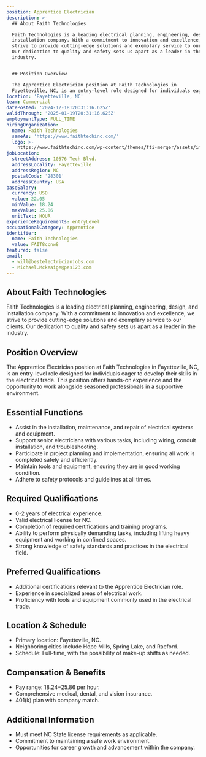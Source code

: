 ```yaml
---
position: Apprentice Electrician
description: >-
  ## About Faith Technologies

  Faith Technologies is a leading electrical planning, engineering, design, and
  installation company. With a commitment to innovation and excellence, we
  strive to provide cutting-edge solutions and exemplary service to our clients.
  Our dedication to quality and safety sets us apart as a leader in the
  industry.


  ## Position Overview

  The Apprentice Electrician position at Faith Technologies in
  Fayetteville, NC, is an entry-level role designed for individuals eager ...
location: 'Fayetteville, NC'
team: Commercial
datePosted: '2024-12-18T20:31:16.625Z'
validThrough: '2025-01-19T20:31:16.625Z'
employmentType: FULL_TIME
hiringOrganization:
  name: Faith Technologies
  sameAs: 'https://www.faithtechinc.com/'
  logo: >-
    https://www.faithtechinc.com/wp-content/themes/fti-merger/assets/images/logos/logo-fti.svg
jobLocation:
  streetAddress: 10576 Tech Blvd.
  addressLocality: Fayetteville
  addressRegion: NC
  postalCode: '28301'
  addressCountry: USA
baseSalary:
  currency: USD
  value: 22.05
  minValue: 18.24
  maxValue: 25.86
  unitText: HOUR
experienceRequirements: entryLevel
occupationalCategory: Apprentice
identifier:
  name: Faith Technologies
  value: FAIT8ccnw8
featured: false
email:
  - will@bestelectricianjobs.com
  - Michael.Mckeaige@pes123.com
---
```




## About Faith Technologies
Faith Technologies is a leading electrical planning, engineering, design, and installation company. With a commitment to innovation and excellence, we strive to provide cutting-edge solutions and exemplary service to our clients. Our dedication to quality and safety sets us apart as a leader in the industry.

## Position Overview
The Apprentice Electrician position at Faith Technologies in Fayetteville, NC, is an entry-level role designed for individuals eager to develop their skills in the electrical trade. This position offers hands-on experience and the opportunity to work alongside seasoned professionals in a supportive environment.

## Essential Functions
- Assist in the installation, maintenance, and repair of electrical systems and equipment.
- Support senior electricians with various tasks, including wiring, conduit installation, and troubleshooting.
- Participate in project planning and implementation, ensuring all work is completed safely and efficiently.
- Maintain tools and equipment, ensuring they are in good working condition.
- Adhere to safety protocols and guidelines at all times.

## Required Qualifications
- 0-2 years of electrical experience.
- Valid electrical license for NC.
- Completion of required certifications and training programs.
- Ability to perform physically demanding tasks, including lifting heavy equipment and working in confined spaces.
- Strong knowledge of safety standards and practices in the electrical field.

## Preferred Qualifications
- Additional certifications relevant to the Apprentice Electrician role.
- Experience in specialized areas of electrical work.
- Proficiency with tools and equipment commonly used in the electrical trade.

## Location & Schedule
- Primary location: Fayetteville, NC.
- Neighboring cities include Hope Mills, Spring Lake, and Raeford.
- Schedule: Full-time, with the possibility of make-up shifts as needed.

## Compensation & Benefits
- Pay range: $18.24-$25.86 per hour.
- Comprehensive medical, dental, and vision insurance.
- 401(k) plan with company match.

## Additional Information
- Must meet NC State license requirements as applicable.
- Commitment to maintaining a safe work environment.
- Opportunities for career growth and advancement within the company.